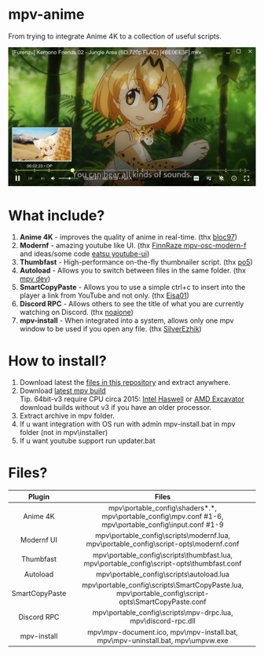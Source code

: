 # mpv-anime

From trying to integrate Anime 4K to a collection of useful scripts.

![preview](preview.png?raw=true)

# What include?
1. <b>Anime 4K</b> - improves the quality of anime in real-time. (thx [bloc97](https://github.com/bloc97/Anime4K))
2. <b>Modernf</b> - amazing youtube like UI. (thx [FinnRaze mpv-osc-modern-f](https://github.com/FinnRaze/mpv-osc-modern-f/tree/main) and ideas/some code [eatsu youtube-ui](https://github.com/eatsu/mpv-osc-youtube-ui))
3. <b>Thumbfast</b> - High-performance on-the-fly thumbnailer script. (thx [po5](https://github.com/po5/thumbfast))
4. <b>Autoload</b> - Allows you to switch between files in the same folder. (thx [mpv dev](https://github.com/mpv-player/mpv/blob/master/TOOLS/lua/autoload.lua))
5. <b>SmartCopyPaste</b> - Allows you to use a simple ctrl+c to insert into the player a link from YouTube and not only. (thx [Eisa01](https://github.com/Eisa01/mpv-scripts))
6. <b>Discord RPC</b> - Allows others to see the title of what you are currently watching on Discord. (thx [noaione](https://github.com/noaione/mpv-discordRPC))
7. <b>mpv-install</b> - When integrated into a system, allows only one mpv window to be used if you open any file. (thx [SilverEzhik](https://github.com/SilverEzhik/mpv-install))

# How to install?
1. Download latest the [files in this repository](https://github.com/Donate684/mpv-anime/archive/refs/heads/main.zip) and extract anywhere.
2. Download [latest mpv build](https://sourceforge.net/projects/mpv-player-windows/files/)<br/>
Tip. 64bit-v3 require CPU circa 2015: [Intel Haswell](https://en.wikipedia.org/wiki/Haswell_(microarchitecture)) or [AMD Excavator](https://en.wikipedia.org/wiki/Excavator_(microarchitecture)) download builds without v3 if you have an older processor.
3. Extract archive in mpv folder.
4. If u want integration with OS run with admin mpv-install.bat in mpv folder (not in mpv\installer)
5. If u want youtube support run updater.bat

# Files?
| Plugin | Files |
| :-: | :-: |
| Anime 4K | mpv\portable_config\shaders\*.*, mpv\portable_config\mpv.conf #1-6, mpv\portable_config\input.conf #1-9|
| Modernf UI | mpv\portable_config\scripts\modernf.lua, mpv\portable_config\script-opts\modernf.conf |
| Thumbfast | mpv\portable_config\scripts\thumbfast.lua, mpv\portable_config\script-opts\thumbfast.conf |
| Autoload | mpv\portable_config\scripts\autoload.lua |
| SmartCopyPaste | mpv\portable_config\scripts\SmartCopyPaste.lua, mpv\portable_config\script-opts\SmartCopyPaste.conf |
| Discord RPC | mpv\portable_config\scripts\mpv-drpc.lua, mpv\discord-rpc.dll |
| mpv-install | mpv\mpv-document.ico, mpv\mpv-install.bat, mpv\mpv-uninstall.bat, mpv\umpvw.exe |
